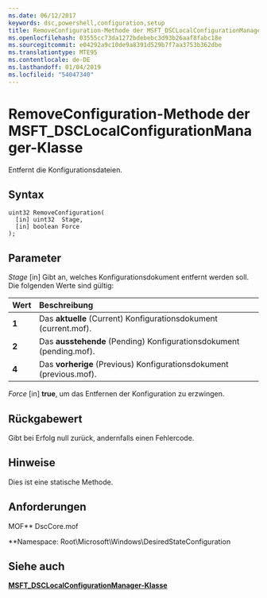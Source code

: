 ```yaml
---
ms.date: 06/12/2017
keywords: dsc,powershell,configuration,setup
title: RemoveConfiguration-Methode der MSFT_DSCLocalConfigurationManager-Klasse
ms.openlocfilehash: 03555cc73da1272bdebebc3d93b26aaf8fabc18e
ms.sourcegitcommit: e04292a9c10de9a8391d529b7f7aa3753b362dbe
ms.translationtype: MTE95
ms.contentlocale: de-DE
ms.lasthandoff: 01/04/2019
ms.locfileid: "54047340"
---
```

# <a name="removeconfiguration-method-of-the-msftdsclocalconfigurationmanager-class"></a>RemoveConfiguration-Methode der MSFT_DSCLocalConfigurationManager-Klasse

Entfernt die Konfigurationsdateien.

## <a name="syntax"></a>Syntax

```mof
uint32 RemoveConfiguration(
  [in] uint32  Stage,
  [in] boolean Force
);
```

## <a name="parameters"></a>Parameter

*Stage* \[in\] Gibt an, welches Konfigurationsdokument entfernt werden soll. Die folgenden Werte sind gültig:

|Wert |Beschreibung |
|:--- |:---|
|**1** | Das **aktuelle** (Current) Konfigurationsdokument (current.mof). |
|**2** | Das **ausstehende** (Pending) Konfigurationsdokument (pending.mof).  |
|**4** | Das **vorherige** (Previous) Konfigurationsdokument (previous.mof). |

*Force* \[in\] **true**, um das Entfernen der Konfiguration zu erzwingen.

## <a name="return-value"></a>Rückgabewert

Gibt bei Erfolg null zurück, andernfalls einen Fehlercode.

## <a name="remarks"></a>Hinweise

Dies ist eine statische Methode.

## <a name="requirements"></a>Anforderungen

MOF** DscCore.mof

**Namespace: Root\Microsoft\Windows\DesiredStateConfiguration

## <a name="see-also"></a>Siehe auch

[**MSFT_DSCLocalConfigurationManager-Klasse**](msft-dsclocalconfigurationmanager.md)